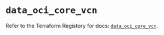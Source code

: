 # `data_oci_core_vcn`

Refer to the Terraform Registory for docs: [`data_oci_core_vcn`](https://registry.terraform.io/providers/oracle/oci/6.18.0/docs/data-sources/core_vcn).
